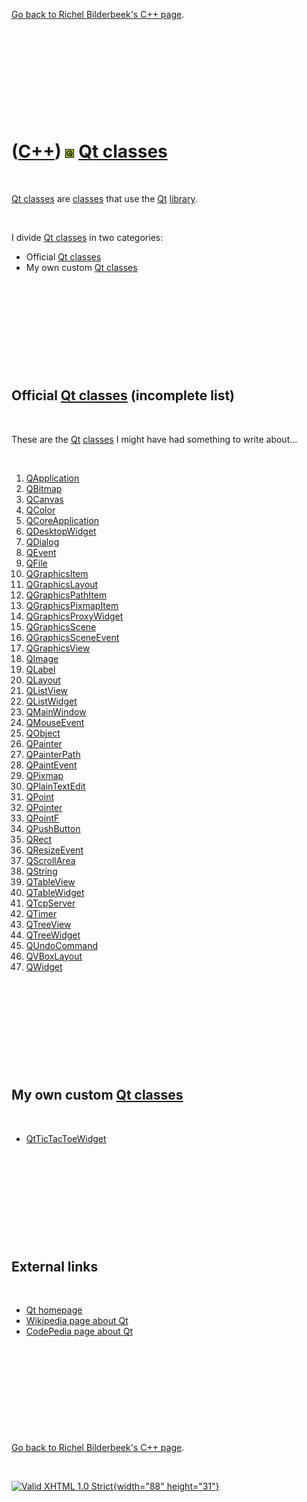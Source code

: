 

[Go back to Richel Bilderbeek's C++ page](Cpp.htm).

 

 

 

 

 

([C++](Cpp.htm)) ![Qt](PicQt.png) [Qt classes](CppQtClass.htm)
==============================================================

 

[Qt classes](CppQtClass.htm) are [classes](CppClass.htm) that use the
[Qt](CppQt.htm) [library](CppLibrary.htm).

 

I divide [Qt classes](CppQtClass.htm) in two categories:

-   Official [Qt classes](CppQtClass.htm)
-   My own custom [Qt classes](CppQtClass.htm)

 

 

 

 

 

Official [Qt classes](CppQtClass.htm) (incomplete list)
-------------------------------------------------------

 

These are the [Qt](CppQt.htm) [classes](CppClass.htm) I might have had
something to write about...

 

1.  [QApplication](CppQApplication.htm)
2.  [QBitmap](CppQBitmap.htm)
3.  [QCanvas](CppQCanvas.htm)
4.  [QColor](CppQColor.htm)
5.  [QCoreApplication](CppQCoreApplication.htm)
6.  [QDesktopWidget](CppQDesktopWidget.htm)
7.  [QDialog](CppQDialog.htm)
8.  [QEvent](CppQEvent.htm)
9.  [QFile](CppQFile.htm)
10. [QGraphicsItem](CppQGraphicsItem.htm)
11. [QGraphicsLayout](CppQGraphicsLayout.htm)
12. [QGraphicsPathItem](CppQGraphicsPathItem.htm)
13. [QGraphicsPixmapItem](CppQGraphicsPixmapItem.htm)
14. [QGraphicsProxyWidget](CppQGraphicsProxyWidget.htm)
15. [QGraphicsScene](CppQGraphicsScene.htm)
16. [QGraphicsSceneEvent](CppQGraphicsSceneEvent.htm)
17. [QGraphicsView](CppQGraphicsView.htm)
18. [QImage](CppQImage.htm)
19. [QLabel](CppQLabel.htm)
20. [QLayout](CppQLayout.htm)
21. [QListView](CppQLayout.htm)
22. [QListWidget](CppQLayout.htm)
23. [QMainWindow](CppQMainWindow.htm)
24. [QMouseEvent](CppQMouseEvent.htm)
25. [QObject](CppQObject.htm)
26. [QPainter](CppQPainter.htm)
27. [QPainterPath](CppQPainterPath.htm)
28. [QPaintEvent](CppQPaintEvent.htm)
29. [QPixmap](CppQPixmap.htm)
30. [QPlainTextEdit](CppQPlainTextEdit.htm)
31. [QPoint](CppQPoint.htm)
32. [QPointer](CppQPointer.htm)
33. [QPointF](CppQPointF.htm)
34. [QPushButton](CppQPushButton.htm)
35. [QRect](CppQRect.htm)
36. [QResizeEvent](CppQResizeEvent.htm)
37. [QScrollArea](CppQScrollArea.htm)
38. [QString](CppQString.htm)
39. [QTableView](CppQTableView.htm)
40. [QTableWidget](CppQTableWidget.htm)
41. [QTcpServer](CppQTcpServer.htm)
42. [QTimer](CppQTimer.htm)
43. [QTreeView](CppQTreeView.htm)
44. [QTreeWidget](CppQTreeWidget.htm)
45. [QUndoCommand](CppQUndoCommand.htm)
46. [QVBoxLayout](CppQVBoxLayout.htm)
47. [QWidget](CppQWidget.htm)

 

 

 

 

 

My own custom [Qt classes](CppQtClass.htm)
------------------------------------------

 

-   [QtTicTacToeWidget](CppQtTicTacToeWidget.htm)

 

 

 

 

 

External links
--------------

 

-   [Qt homepage](http://qt.nokia.com/products)
-   [Wikipedia page about
    Qt](http://en.wikipedia.org/wiki/Qt_%28framework%29)
-   [CodePedia page about Qt](http://codepedia.com/CppQt)

 

 

 

 

 

[Go back to Richel Bilderbeek's C++ page](Cpp.htm).



 

[![Valid XHTML 1.0 Strict](valid-xhtml10.png){width="88"
height="31"}](http://validator.w3.org/check?uri=referer)

